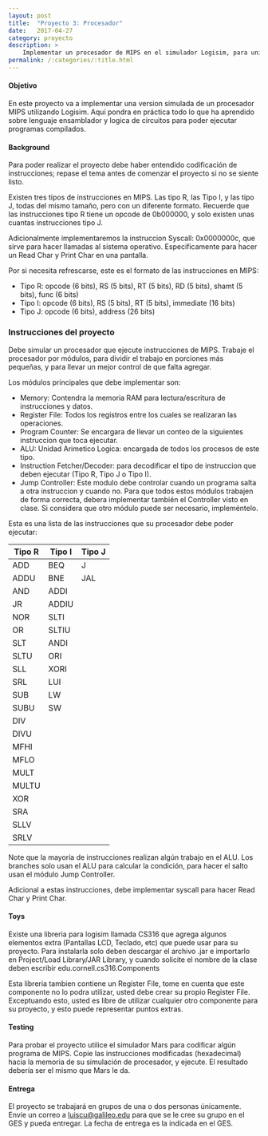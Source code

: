```yaml
---
layout: post
title:  "Proyecto 3: Procesador"
date:   2017-04-27
category: proyecto
description: >
    Implementar un procesador de MIPS en el simulador Logisim, para unir todos los temas aprendidos en el curso.
permalink: /:categories/:title.html
---
```


#### Objetivo
En este proyecto va a implementar una version simulada de un procesador MIPS utilizando Logisim. Aqui pondra en práctica todo lo que ha aprendido sobre lenguaje ensamblador y logica de circuitos para poder ejecutar programas compilados. 

#### Background
Para poder realizar el proyecto debe haber entendido codificación de instrucciones; repase el tema antes de comenzar el proyecto si no se siente listo.

Existen tres tipos de instrucciones en MIPS. Las tipo R, las Tipo I, y las tipo J, todas del mismo tamaño, pero con un diferente formato. Recuerde que las instrucciones tipo R tiene un opcode de 0b000000, y solo existen unas cuantas instrucciones tipo J.

Adicionalmente implementaremos la instruccion Syscall: 0x0000000c, que sirve para hacer llamadas al sistema operativo. Especificamente para hacer un Read Char y Print Char en una pantalla.

Por si necesita refrescarse, este es el formato de las instrucciones en MIPS:
* Tipo R: opcode (6 bits), RS (5 bits), RT (5 bits), RD (5 bits), shamt (5 bits), func (6 bits)
* Tipo I: opcode (6 bits), RS (5 bits), RT (5 bits), immediate (16 bits)
* Tipo J: opcode (6 bits), address (26 bits)

### Instrucciones del proyecto
Debe simular un procesador que ejecute instrucciones de MIPS. Trabaje el procesador por módulos, para dividir el trabajo en porciones más pequeñas, y para llevar un mejor control de que falta agregar.

Los módulos principales que debe implementar son:
* Memory: Contendra la memoria RAM para lectura/escritura de instrucciones y datos.
* Register File: Todos los registros entre los cuales se realizaran las operaciones.
* Program Counter: Se encargara de llevar un conteo de la siguientes instruccion que toca ejecutar.
* ALU: Unidad Arimetico Logica: encargada de todos los procesos de este tipo.
* Instruction Fetcher/Decoder: para decodificar el tipo de instruccion que deben ejecutar (Tipo R, Tipo J o Tipo I).
* Jump Controller: Este modulo debe controlar cuando un programa salta a otra instruccion y cuando no.
Para que todos estos módulos trabajen de forma correcta, debera implementar también el Controller visto en clase. Si considera que otro módulo puede ser necesario, impleméntelo.

Esta es una lista de las instrucciones que su procesador debe poder ejecutar:

| Tipo R | Tipo I | Tipo J |
|--------|--------|--------|
| ADD    | BEQ    | J      |
| ADDU   | BNE    | JAL    |
| AND    | ADDI   |        |
| JR     | ADDIU  |        |
| NOR    | SLTI   |        |
| OR     | SLTIU  |        |
| SLT    | ANDI   |        |
| SLTU   | ORI    |        |
| SLL    | XORI   |        |
| SRL    | LUI    |        |
| SUB    | LW     |        |
| SUBU   | SW     |        |
| DIV    |        |        |
| DIVU   |        |        |
| MFHI   |        |        |
| MFLO   |        |        |
| MULT   |        |        |
| MULTU  |        |        |
| XOR    |        |        |
| SRA    |        |        |
| SLLV   |        |        |
| SRLV   |        |        |

Note que la mayoría de instrucciones realizan algún trabajo en el ALU. Los branches solo usan el ALU para calcular la condición, para hacer el salto usan el módulo Jump Controller.

Adicional a estas instrucciones, debe implementar syscall para hacer Read Char y Print Char.

#### Toys
Existe una libreria para logisim llamada CS316 que agrega algunos elementos extra (Pantallas LCD, Teclado, etc) que puede usar para su proyecto. Para instalarla solo deben descargar el archivo .jar e importarlo en Project/Load Library/JAR Library, y cuando solicite el nombre de la clase deben escribir edu.cornell.cs316.Components 

Esta libreria tambien contiene un Register File, tome en cuenta que este componente no lo podra utilizar, usted debe crear su propio Register File. Exceptuando esto, usted es libre de utilizar cualquier otro componente para su proyecto, y esto puede representar puntos extras.

#### Testing
Para probar el proyecto utilice el simulador Mars para codificar algún programa de MIPS. Copie las instrucciones modificadas (hexadecimal) hacia la memoria de su simulación de procesador, y ejecute. El resultado debería ser el mismo que Mars le da.

#### Entrega
El proyecto se trabajará en grupos de una o dos personas únicamente. Envíe un correo a luiscu@galileo.edu para que se le cree su grupo en el GES y pueda entregar. La fecha de entrega es la indicada en el GES.
